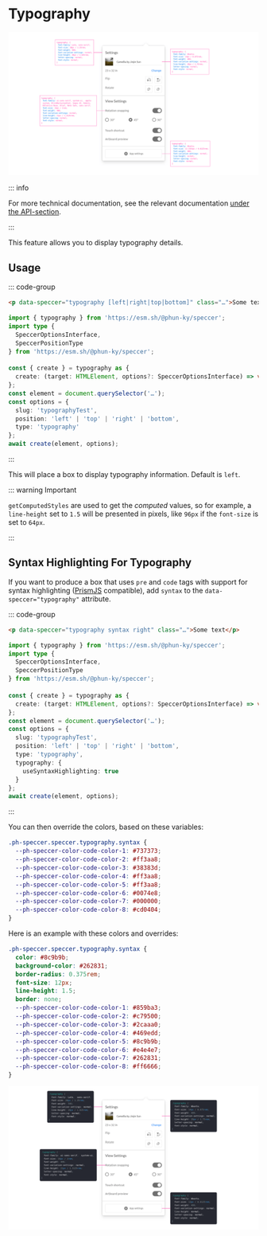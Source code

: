 # Typography

![Image of typography speccer](https://raw.githubusercontent.com/phun-ky/speccer/refs/heads/main/public/speccer-typography-light.png)

::: info

For more technical documentation, see the relevant documentation
[under the API-section](/api/variables/typography).

:::

This feature allows you to display typography details.

## Usage

::: code-group

```html [index.html]
<p data-speccer="typography [left|right|top|bottom]" class="…">Some text</p>
```

```typescript [main.ts]
import { typography } from 'https://esm.sh/@phun-ky/speccer';
import type {
  SpeccerOptionsInterface,
  SpeccerPositionType
} from 'https://esm.sh/@phun-ky/speccer';

const { create } = typography as {
  create: (target: HTMLElement, options?: SpeccerOptionsInterface) => void;
};
const element = document.querySelector('…');
const options = {
  slug: 'typographyTest',
  position: 'left' | 'top' | 'right' | 'bottom',
  type: 'typography'
};
await create(element, options);
```

:::

This will place a box to display typography information. Default is `left`.

::: warning Important

`getComputedStyles` are used to get the _computed_ values, so for example, a
`line-height` set to `1.5` will be presented in pixels, like `96px` if the
`font-size` is set to `64px`.

:::

## Syntax Highlighting For Typography

If you want to produce a box that uses `pre` and `code` tags with support for
syntax highlighting ([PrismJS](https://prismjs.com/) compatible), add `syntax`
to the `data-speccer="typography"` attribute.

::: code-group

```html [index.html]
<p data-speccer="typography syntax right" class="…">Some text</p>
```

```typescript [main.ts]
import { typography } from 'https://esm.sh/@phun-ky/speccer';
import type {
  SpeccerOptionsInterface,
  SpeccerPositionType
} from 'https://esm.sh/@phun-ky/speccer';

const { create } = typography as {
  create: (target: HTMLElement, options?: SpeccerOptionsInterface) => void;
};
const element = document.querySelector('…');
const options = {
  slug: 'typographyTest',
  position: 'left' | 'top' | 'right' | 'bottom',
  type: 'typography',
  typography: {
    useSyntaxHighlighting: true
  }
};
await create(element, options);
```

:::

You can then override the colors, based on these variables:

```css
.ph-speccer.speccer.typography.syntax {
  --ph-speccer-color-code-color-1: #737373;
  --ph-speccer-color-code-color-2: #ff3aa8;
  --ph-speccer-color-code-color-3: #38383d;
  --ph-speccer-color-code-color-4: #ff3aa8;
  --ph-speccer-color-code-color-5: #ff3aa8;
  --ph-speccer-color-code-color-6: #0074e8;
  --ph-speccer-color-code-color-7: #000000;
  --ph-speccer-color-code-color-8: #cd0404;
}
```

Here is an example with these colors and overrides:

```css
.ph-speccer.speccer.typography.syntax {
  color: #8c9b9b;
  background-color: #262831;
  border-radius: 0.375rem;
  font-size: 12px;
  line-height: 1.5;
  border: none;
  --ph-speccer-color-code-color-1: #859ba3;
  --ph-speccer-color-code-color-2: #c79500;
  --ph-speccer-color-code-color-3: #2caaa0;
  --ph-speccer-color-code-color-4: #469edd;
  --ph-speccer-color-code-color-5: #8c9b9b;
  --ph-speccer-color-code-color-6: #e4e4e7;
  --ph-speccer-color-code-color-7: #262831;
  --ph-speccer-color-code-color-8: #ff6666;
}
```

![Screenshot of typography with different syntax theme](https://raw.githubusercontent.com/phun-ky/speccer/refs/heads/main/public/speccer-typography-syntax-light.png)

